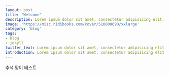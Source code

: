 ```yaml
---
layout: post
title: "Welcome"
description: Lorem ipsum dolor sit amet, consectetur adipisicing elit.
image: 'https://misc.ridibooks.com/cover/510000690/xxlarge'
category: 'blog'
tags:
- blog
- jekyll
twitter_text: Lorem ipsum dolor sit amet, consectetur adipisicing elit.
introduction: Lorem ipsum dolor sit amet, consectetur adipisicing elit, sed do eiusmod tempor incididunt ut labore et dolore magna aliqua.
---
```

 
추석 맞이 테스트
